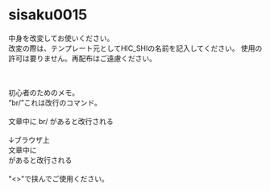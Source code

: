 # sisaku0015
中身を改変してお使いください。<br/>
改変の際は、テンプレート元としてHIC_SHIの名前を記入してください。
使用の許可は要りません。再配布はご遠慮ください。

<br/><br/>初心者のためのメモ。<br/>”br/”これは改行のコマンド。<br/><br/>文章中に br/ があると改行される<br/><br/>↓ブラウザ上<br/>文章中に<br/>があると改行される<br/><br/>"<>"で挟んでご使用ください。
